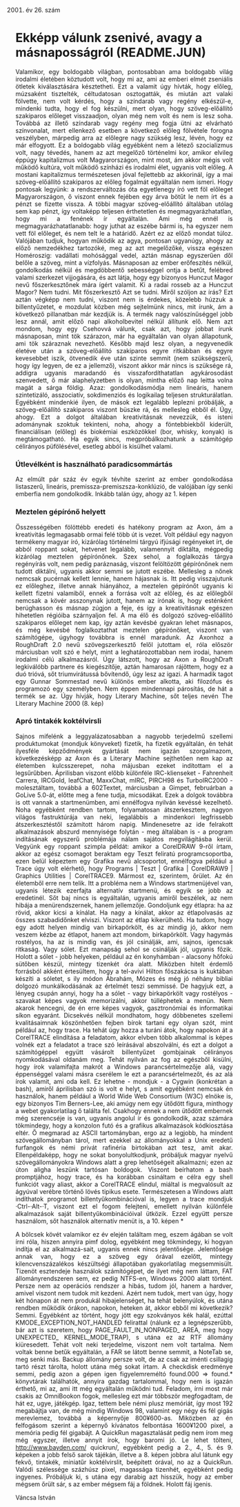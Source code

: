 2001. év 26. szám

<style> 
    p { text-align: justify; } 
</style>

# Ekképp válunk zsenivé, avagy a másnaposságról (README.JUN)

Valamikor, egy boldogabb világban, pontosabban ama boldogabb világ irodalmi életében köztudott volt, hogy mi az, ami az emberi elmét zseniális ötletek kiválasztására késztetheti. Ezt a valamit úgy hívták, hogy előleg, múzsaként tisztelték, céltudatosan osztogatták, és miután azt valaki fölvette, nem volt kérdés, hogy a színdarab vagy regény elkészül-e, mindenki tudta, hogy el fog készülni, mert olyan, hogy szöveg-előállító szakiparos előleget visszaadjon, olyan még nem volt és nem is lesz soha. Továbbá az illető színdarab vagy regény meg fogja ütni az elvárható színvonalat, mert ellenkező esetben a következő előleg fölvétele forogna veszélyben, márpedig arra az előlegre nagy szükség lesz, lévén, hogy ez már elfogyott. Ez a boldogabb világ egyébként nem a létező szocializmus volt, nagy tévedés, hanem az azt megelőző történelmi kor, amikor elvileg éppúgy kapitalizmus volt Magyarországon, mint most, ám akkor mégis volt működő kultúra, volt működő színházi és irodalmi élet, ugyanis volt előleg. A mostani kapitalizmus természetesen jóval fejlettebb az akkorinál, így a mai szöveg-előállító szakiparos az előleg fogalmát egyáltalán nem ismeri. Hogy pontosak legyünk: a rendszerváltozás óta egyetlenegy író vett föl előleget Magyarországon, ő viszont ennek fejében egy árva bötűt le nem írt és a pénzt se fizette vissza. A többi magyar szöveg-előállító általában utólag sem kap pénzt, így voltaképp teljesen érthetetlen és megmagyarázhatatlan, hogy mi a fenének ír egyáltalán. Ami még ennél is megmagyarázhatatlanabb: hogy juthat az eszébe bármi is, ha egyszer nem vett föl előleget, és nem telt le a határidő.
Azért ez az előző mondat túloz. Valójában tudjuk, hogyan működik az agya, pontosan ugyanúgy, ahogy az előző nemzedékhez tartozóké, meg az azt megelőzőké, vissza egészen Homéroszig: vadállati mohósággal vedel, aztán másnap egyszerűen dől belőle a szöveg, mint a vízfolyás. Másnaposan az ember erőfeszítés nélkül, gondolkodás nélkül és megdöbbentő sebességgel ontja a betűt, felébred valami szerkezet vijjogására, és azt látja, hogy egy bizonyos Hunczut Magor nevű főszerkesztőnek mára ígért valamit. Ki a radai rosseb az a Hunczut Magor? Nem tudni. Mit főszerkesztő Azt se tudni. Miről szóljon az írás? Ezt aztán végképp nem tudni, viszont nem is érdekes, közelebb húzzuk a billentyűzetet, e mozdulat közben még sejtelmünk nincs, mit írunk, ám a következő pillanatban már kezdjük is.
A termék nagy valószínűséggel jobb lesz annál, amit előző napi alkoholbevitel nélkül állítunk elő. Nem azt mondom, hogy egy Csehovvá válunk, csak azt, hogy jobbat írunk másnaposan, mint tök szárazon, már ha egyáltalán van olyan állapotunk, ami tök száraznak nevezhető. Később majd lesz olyan, a negyvenedik életéve után a szöveg-előállító szakiparos egyre ritkábban és egyre kevesebbet iszik, ötvenedik éve után szinte semmit (nem szükségszerű, hogy így legyen, de ez a jellemző), viszont akkor már nincs is szüksége rá, addigra ugyanis maradandó és visszafordíthatatlan agykárosodást szenvedett, ő már alaphelyzetben is olyan, mintha előző nap leitta volna magát a sárga földig. Azaz: gondolkodásmódja nem lineáris, hanem szintetizáló, asszociatív, sokdimenziós és logikailag teljesen strukturálatlan.
Egyébként mindenkié ilyen, de mások ezt legalább leplezni próbálják, a szöveg-előállító szakiparos viszont büszke rá, és mellesleg ebből él. Úgy, ahogy. Ezt a dolgot általában kreativitásnak nevezzük, és isteni adománynak szoktuk tekinteni, noha, ahogy a föntebbiekből kiderült, financiálisan (előleg) és biokémiai eszközökkel (bor, whisky, konyak) is megtámogatható. Ha egyik sincs, megpróbálkozhatunk a számítógép célirányos püfölésével, esetleg abból is kisülhet valami.

### Útlevélként is használható paradicsommártás

Az elmúlt pár száz év egyik tévhite szerint az ember gondolkodása listaszerű, lineáris, premissza-premiszsza-konklúzió, de valójában így senki emberfia nem gondolkodik. Inkább talán úgy, ahogy az 1. képen

### Meztelen gépírónő helyett

Összességében fölöttébb eredeti és hatékony program az Axon, ám a kreativitás legmagasabb ormai felé több út is vezet. Volt például egy nagyon termékeny magyar író, kizárólag történelmi tárgyú ifjúsági regényeket írt, de abból roppant sokat, hetvenet legalább, valamennyit diktálta, mégpedig kizárólag meztelen gépírónőnek.
Szex sehol, a foglalkozás tárgya regényírás volt, nem pedig paráznaság, viszont felöltözött gépírónőnek nem tudott diktálni, ugyanis akkor semmi se jutott eszébe. Mellesleg a nőnek nemcsak pucérnak kellett lennie, hanem hájasnak is.
Itt pedig visszajutunk ez előleghez, illetve annak hiányához, a meztelen gépírónőt ugyanis ki kellett
fizetni valamiből, ennek a forrása volt az előleg, és az előlegből nemcsak a kövér asszonynak jutott, hanem az írónak is, hogy esténként berúghasson és másnap zúgjon a feje, és így a kreativitásnak egészen hihetetlen régióiba szárnyaljon fel. A ma élő és dolgozó szöveg-előállító szakiparos előleget nem kap, így aztán kevésbé gyakran lehet másnapos, és még kevésbé foglalkoztathat meztelen gépírónőket, viszont van számítógépe, úgyhogy továbbra is ennél maradunk.
Az Axonhoz a RoughDraft 2.0 nevű szövegszerkesztő felől jutottam el, róla először márciusban volt szó e helyt, mint a leghatározottabban nem irodai, hanem irodalmi célú alkalmazásról. Úgy látszott, hogy az Axon a RoughDraft legkiválóbb partnere és kiegészítője, aztán hamarosan rájöttem, hogy ez a duó trióvá, sőt triumvirátussá bővítendő, úgy lesz az igazi.
A harmadik tagot egy Gunnar Sommestad nevű különös ember alkotta, aki filozófus és programozó egy személyben. Nem éppen mindennapi párosítás, de hát a termék se az. Úgy hívják, hogy Literary Machine, sőt teljes nevén The Literary Machine 2000 (8. kép)

### Apró tintakék koktélvirsli

Sajnos mifelénk a leggyalázatosabban a nagyobb terjedelmű szellemi produktumokat (mondjuk könyveket) fizetik, ha fizetik egyáltalán, én tehát ilyesféle képződmények gyártását nem igazán szorgalmazom, következésképp az Axon és a Literary Machine sejthetően nem kap az életemben kulcsszerepet, noha májusban ezeket indítottam el a legsűrűbben. Áprilisban viszont előbb különféle IRC-klienseket - Fahrenheit Carrera, IRCGold, leafChat, MaxxChat, mIRC, PIRCH98 és TurboIRC2000 - molesztáltam, továbbá a 602Textet, márciusban a Gimpet, februárban a GoLive 5.0-át, előtte meg a fene tudja, micsodákat. Ezek a dolgok továbbra is ott vannak a startmenümben, ami ennélfogva nyilván kevéssé kezelhető. Noha egyébként rendben tartom, folyamatosan átszerkesztem, nagyon világos fastruktúrája van neki, legalábbis a mindenkori legfrissebb átszerkesztéstől számított három napig. Mindenesetre az ide felrakott alkalmazások abszurd mennyisége folytán - meg általában is - a program indításának egyszerű problémája nálam sajátos megvilágításba kerül. Vegyünk egy roppant szimpla példát: amikor a CorelDRAW 9-ről írtam, akkor az egész csomagot beraktam egy Teszt feliratú programcsoportba, ezen belül képeztem egy Grafika nevű alcsoportot, ennélfogva például a Trace úgy volt elérhető, hogy Programs | Teszt | Grafika | CorelDRAW9 | Graphics Utilities | CorelTRACE9.
Mármost ez, szerintem, őrület.
Az én életemből erre nem telik.
Itt a probléma nem a Windows startmenüjével van, ugyanis létezik ezerfajta alternatív startmenü, és egyik se jobb az eredetinél. Sőt baj nincs is egyáltalán, ugyanis amiről beszélek, az nem hibája a menürendszernek, hanem jellemzője. Gondoljunk egy étlapra: ha az rövid, akkor kicsi a kínálat. Ha nagy a kínálat, akkor az étlapolvasás az összes szabadidőnket elviszi.
Viszont az étlap kikerülhető. Ha tudom, hogy egy adott helyen mindig van birkapörkölt, és az mindig jó, akkor nem veszem kézbe az étlapot, hanem azt mondom, birkapörkölt. Vagy hagymás rostélyos, ha az is mindig van, és jól csinálják, ami, sajnos, igencsak ritkaság. Vagy sólet. Ezt manapság sehol se csinálják jól, ugyanis főzik. Holott a sólet - jobb helyeken, például az én konyhámban - alacsony hőfokú sütőben készül, mintegy tizenkét óra alatt. Miközben hitelt érdemlő forrásból akként értesültem, hogy a tel-avivi Hilton főszakácsa is kuktában készíti a sóletet, s ily módon Ábrahám, Mózes és még jó néhány bibliai dolgozó munkálkodásának az értelmét teszi semmissé.
De hagyjuk ezt, a lényeg csupán annyi, hogy ha a sólet - vagy birkapörkölt vagy rostélyos - szavakat képes vagyok memorizálni, akkor túlléphetek a menün.
Nem akarok hencegni, de én erre képes vagyok, gasztronómiai és informatikai síkon egyaránt. Dicsekvés nélkül mondhatom, hogy döbbenetes szellemi kvalitásaimnak köszönhetően fejben bírok tartani egy olyan szót, mint például az, hogy trace. Ha tehát úgy hozza a turáni átok, hogy napokon át a CorelTRACE elindítása a feladatom, akkor elvben több alkalommal is képes volnék ezt a feladatot a trace szó leírásával abszolválni, és ezt a dolgot a számítógéppel együtt vásárolt billentyűzet gombjainak célirányos nyomkodásával oldanám meg. Tehát nyilván az fog az egészből kisülni, hogy írok valamifajta makrót a Windows parancsértelmezője alá, vagy éppenséggel valami másra cserélem le ezt a parancsértelmezőt, és az alá írok valamit, ami oda kell. Ez lehetne - mondjuk - a Cygwin (konkrétan a bash), amiről áprilisban szó is volt e helyt, s amit egyébként nemcsak én használok, hanem például a World Wide Web Consortium (W3C) elnöke is, egy bizonyos Tim Berners-Lee, aki amúgy nem egy ütődött figura, minthogy a webet gyakorlatilag ő találta fel.
Csakhogy ennek a nem ütődött embernek még szerencséje is van, ugyanis angolul ír és gondolkodik, azaz számára tökmindegy, hogy a konzolon futó és a grafikus alkalmazások kódkiosztása eltér. Ő megmarad az ASCII tartományban, ergo az a legjobb, ha mindent szövegállományban tárol, mert ezekkel az állományokkal a Unix eredetű furfangok és némi privát rafinéria birtokában azt tesz, amit akar.
Ellenpéldaképp, hogy ne sokat bonyolultkodjunk, próbáljuk magyar nyelvű szövegállományokra Windows alatt a grep lehetőségeit alkalmazni; ezen az úton aligha leszünk tartósan boldogok.
Viszont beírhatom a bash promptjához, hogy trace, és ha korábban csináltam e célra egy shell funkciót vagy aliast, akkor a CorelTRACE elindul, miáltal is megvalósult az ágyúval verébre történő lövés tipikus esete.
Természetesen a Windows alatt indíthatok programot billentyűkombinációval is, legyen a trace mondjuk ·Ctrl-·Alt-·T, viszont ezt el fogom felejteni, emellett nyilván különféle alkalmazások saját billentyűkombinációival ütközik. Ezzel együtt persze használom, sőt használok alternatív menüt is, a 10. képen
*

A bölcsek kövét valamikor ez év elején találtam meg, eszem ágában se volt írni róla, hiszen annyira pimf dolog, egyébként meg tökmindegy, ki hogyan indítja el az alkalmazá-sait, ugyanis ennek nincs jelentősége. Jelentősége annak van, hogy ez a szöveg egy órával ezelőtt, mintegy kilencvenszázalékos készültségi állapotában gyakorlatilag megsemmisült. Tizenöt esztendeje használok számítógépet, de ilyet még nem láttam, FAT állományrendszeren sem, ez pedig NTFS-en, Windows 2000 alatt történt. Persze nem az operációs rendszer a hibás, tudom jól, hanem a hardver, amivel viszont nem tudok mit kezdeni. Azért nem tudok, mert van úgy, hogy két hónapon át nem produkál hibajelenséget, ha tehát belenyúlok, és utána rendben működik órákon, napokon, heteken át, akkor ebből mi következik? Semmi.
Egyébként az történt, hogy jött egy szokványos kék halál, ezúttal KMODE_EXCEPTION_NOT_HANDLED felirattal (nálunk ez a legnépszerűbb, bár azt is szeretem, hogy PAGE_FAULT_IN_NONPAGED_ AREA, meg hogy UNEXPECTED_ KERNEL_MODE_TRAP), s utána ez az RTF állomány kiüresedett. Tehát volt neki terjedelme, viszont nem volt tartalma. Nem voltak benne betűk egyáltalán, a FAR se látott benne semmit, a NoteTab se, meg senki más.
Backup állomány persze volt, de az csak az iménti csillagig tartó részt tárolta, holott utána még sokat írtam. A checkdisk eredménye semmi, pedig azon a gépen igen figyelemreméltó found.000 => found.* könyvtárak találhatók, annyira gazdag tartalommal, hogy nem is igazán érthető, mi az, ami itt még egyáltalán működni tud.
Feladom, írni most már csakis az OmniBookon fogok, mellesleg ezt már többször megfogadtam, de hát ez, ugye, játékgép. Igaz, tettem bele némi plusz memóriát, így most 192 megabájtja van, de még mindig Windows 98, valamint egy négy és fél gigás merevlemez, továbbá a képernyője 800¥600-as. Miközben az én felfogásom szerint a képernyő kívánatos felbontása 1600¥1200 pixel, a memória pedig fél gigabájt.
A QuickRun magasztalását pedig nem írom meg még egyszer, illetve annyit írok, hogy baromi jó. Le lehet tölteni, http://www.bayden.com/ quickrun/, egyébként pedig a 2., 4., 5. és 9. képeken a jobb felső sarok tájékán, illetve a 8. képen jobbra alul látunk egy fekvő, tintakék, miniatűr koktélvirslit, beépített órával, no az a QuickRun.
Valódi szélessége százhúsz pixel, magassága tizenhét, egyébként pedig ingyenes.
Próbáljuk ki, s utána egy darabig azt hisszük, hogy az ember mégsem őrült sár, s az ember mégsem fáj a földnek.
Holott fáj igenis.

Váncsa István